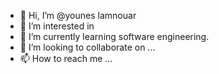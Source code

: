 - 👋 Hi, I’m @younes lamnouar
- 👀 I’m interested in 
- 🌱 I’m currently learning software engineering.
- 💞️ I’m looking to collaborate on ...
- 📫 How to reach me ...

<!---
youneslam/youneslam is a ✨ special ✨ repository because its `README.md` (this file) appears on your GitHub profile.
You can click the Preview link to take a look at your changes.
--->
